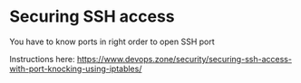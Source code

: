 # Securing SSH access

You have to know ports in right order to open SSH port

Instructions here:
https://www.devops.zone/security/securing-ssh-access-with-port-knocking-using-iptables/

